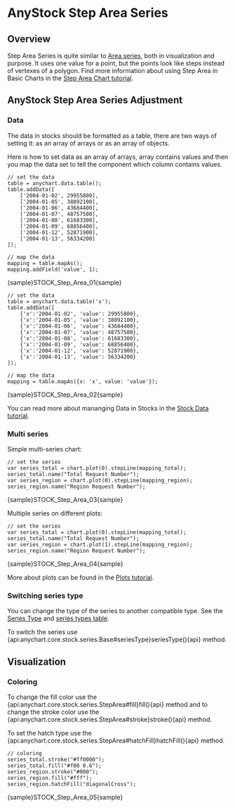 # AnyStock Step Area Series

## Overview

Step Area Series is quite similar to [Area series](Area), both in visualization and purpose. It uses one value for a point, but the points look like steps instead of vertexes of a polygon. Find more information about using Step Area in Basic Charts in the [Step Area Chart tutorial](../../Basic_Charts/Step_Area_Chart).

## AnyStock Step Area Series Adjustment

### Data

The data in stocks should be formatted as a table, there are two ways of setting it: as an array of arrays or as an array of objects. 

Here is how to set data as an array of arrays, array contains values and then you map the data set to tell the component which column contains values.

```
// set the data
table = anychart.data.table();
table.addData([
	['2004-01-02', 29955800],
	['2004-01-05', 38892100],
	['2004-01-06', 43684400],
	['2004-01-07', 48757500],
	['2004-01-08', 61683300],
	['2004-01-09', 68856400],
	['2004-01-12', 52871900],
	['2004-01-13', 56334200]
]);

// map the data
mapping = table.mapAs();
mapping.addField('value', 1);

```

{sample}STOCK\_Step\_Area\_01{sample}

```
// set the data
table = anychart.data.table('x');
table.addData([
	{'x':'2004-01-02', 'value': 29955800},
	{'x':'2004-01-05', 'value': 38892100},
	{'x':'2004-01-06', 'value': 43684400},
	{'x':'2004-01-07', 'value': 48757500},
	{'x':'2004-01-08', 'value': 61683300},
	{'x':'2004-01-09', 'value': 68856400},
	{'x':'2004-01-12', 'value': 52871900},
	{'x':'2004-01-13', 'value': 56334200}
]);

// map the data
mapping = table.mapAs({x: 'x', value: 'value'});
```

{sample}STOCK\_Step\_Area\_02{sample}

You can read more about mananging Data in Stocks in the [Stock Data tutorial](../Data).

### Multi series

Simple multi-series chart:

```
// set the series
var series_total = chart.plot(0).stepLine(mapping_total);
series_total.name("Total Request Number");
var series_region = chart.plot(0).stepLine(mapping_region);
series_region.name("Region Request Number");
```

{sample}STOCK\_Step\_Area\_03{sample}

Multiple series on different plots:

```  
// set the series
var series_total = chart.plot(0).stepLine(mapping_total);
series_total.name("Total Request Number");
var series_region = chart.plot(1).stepLine(mapping_region);
series_region.name("Region Request Number");
```

{sample}STOCK\_Step\_Area\_04{sample}

More about plots can be found in the [Plots tutorial](../Chart_Plots).

### Switching series type

You can change the type of the series to another compatible type. See the [Series Type](Series_Type) and [series types table](Supported_Series#list_of_supported_series).

To switch the series use {api:anychart.core.stock.series.Base#seriesType}seriesType(){api} method.

## Visualization

### Coloring

To change the fill color use the {api:anychart.core.stock.series.StepArea#fill}fill(){api} method and to change the stroke color use the {api:anychart.core.stock.series.StepArea#stroke}stroke(){api} method.

To set the hatch type use the {api:anychart.core.stock.series.StepArea#hatchFill}hatchFill(){api} method.

```
// coloring
series_total.stroke("#ff0000");
series_total.fill("#f00 0.6");
series_region.stroke("#000");
series_region.fill("#fff");
series_region.hatchFill("diagonalCross");

```
{sample}STOCK\_Step\_Area\_05{sample}